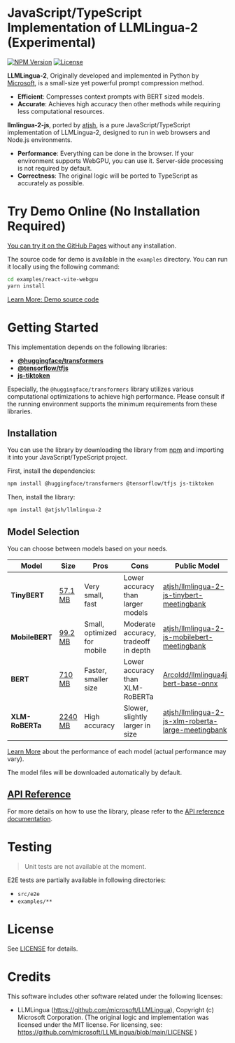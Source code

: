 # JavaScript/TypeScript Implementation of LLMLingua-2 (Experimental)

[![NPM Version](https://img.shields.io/npm/v/%40atjsh%2Fllmlingua-2)](https://www.npmjs.com/package/@atjsh/llmlingua-2)
[![License](https://img.shields.io/badge/license-MIT-blue.svg)](LICENSE)

**LLMLingua-2**, Originally developed and implemented in Python by [Microsoft](https://github.com/microsoft/LLMLingua), is a small-size yet powerful prompt compression method.

- **Efficient**: Compresses context prompts with BERT sized models.
- **Accurate**: Achieves high accuracy then other methods while requiring less computational resources.

**llmlingua-2-js**, ported by [atjsh](https://github.com/atjsh), is a pure JavaScript/TypeScript implementation of LLMLingua-2, designed to run in web browsers and Node.js environments.

- **Performance**: Everything can be done in the browser. If your environment supports WebGPU, you can use it. Server-side processing is not required by default.
- **Correctness**: The original logic will be ported to TypeScript as accurately as possible.

# Try Demo Online (No Installation Required)

[You can try it on the GitHub Pages](https://atjsh.github.io/llmlingua-2-js) without any installation.

The source code for demo is available in the `examples` directory. You can run it locally using the following command:

```sh
cd examples/react-vite-webgpu
yarn install
```

[Learn More: Demo source code](/examples/react-vite-webgpu/README.md)

# Getting Started

This implementation depends on the following libraries:

- [**@huggingface/transformers**](https://github.com/huggingface/transformers.js)
- [**@tensorflow/tfjs**](https://github.com/tensorflow/tfjs)
- [**js-tiktoken**](https://www.npmjs.com/package/js-tiktoken)

Especially, the `@huggingface/transformers` library utilizes various computational optimizations to achieve high performance. Please consult if the running environment supports the minimum requirements from these libraries.

## Installation

You can use the library by downloading the library from [npm](https://www.npmjs.com/package/@atjsh/llmlingua-2) and importing it into your JavaScript/TypeScript project.

First, install the dependencies:

```sh
npm install @huggingface/transformers @tensorflow/tfjs js-tiktoken
```

Then, install the library:

```sh
npm install @atjsh/llmlingua-2
```

## Model Selection

You can choose between models based on your needs.

| Model           | Size   | Pros                       | Cons                                   | Public Model |
|-----------------|--------|----------------------------|----------------------------------------|--------------|
| **TinyBERT**    | [57.1 MB](https://huggingface.co/atjsh/llmlingua-2-js-tinybert-meetingbank/blob/main/onnx/model.onnx)  | Very small,<br>fast        | Lower accuracy<br>than larger models   | [atjsh/llmlingua-2-js-tinybert-meetingbank](https://huggingface.co/atjsh/llmlingua-2-js-tinybert-meetingbank) |
| **MobileBERT**  | [99.2 MB](https://huggingface.co/atjsh/llmlingua-2-js-mobilebert-meetingbank/blob/main/onnx/model.onnx)  | Small,<br>optimized for mobile | Moderate accuracy,<br>tradeoff in depth | [atjsh/llmlingua-2-js-mobilebert-meetingbank](https://huggingface.co/atjsh/llmlingua-2-js-mobilebert-meetingbank) |
| **BERT**        | [710 MB](https://huggingface.co/Arcoldd/llmlingua4j-bert-base-onnx/blob/main/model.onnx)   | Faster,<br>smaller size    | Lower accuracy<br>than XLM-RoBERTa     | [Arcoldd/llmlingua4j-bert-base-onnx](https://huggingface.co/Arcoldd/llmlingua4j-bert-base-onnx) |
| **XLM-RoBERTa** | [2240 MB](https://huggingface.co/atjsh/llmlingua-2-js-xlm-roberta-large-meetingbank/blob/main/onnx/model.onnx_data)  | High accuracy              | Slower,<br>slightly larger in size     | [atjsh/llmlingua-2-js-xlm-roberta-large-meetingbank](https://huggingface.co/atjsh/llmlingua-2-js-xlm-roberta-large-meetingbank) |

[Learn More](https://llmlingua.com/llmlingua2.html#:~:text=our%20classification%20model.-,Performance,-We%20evaluate%20LLMLingua) about the performance of each model (actual performance may vary).

The model files will be downloaded automatically by default.

## [API Reference](https://llmlingua-2-js-typedoc.vercel.app/modules/LLMLingua2.html)

For more details on how to use the library, please refer to the [API reference documentation](https://llmlingua-2-js-typedoc.vercel.app/modules/LLMLingua2.html).

# Testing

> Unit tests are not available at the moment.

E2E tests are partially available in following directories:

- `src/e2e`
- `examples/**`

# License

See [LICENSE](LICENSE) for details.

# Credits

This software includes other software related under the following licenses:

- LLMLingua (https://github.com/microsoft/LLMLingua), Copyright (c) Microsoft Corporation. (The original logic and implementation was licensed under the MIT license. For licensing, see: https://github.com/microsoft/LLMLingua/blob/main/LICENSE )
